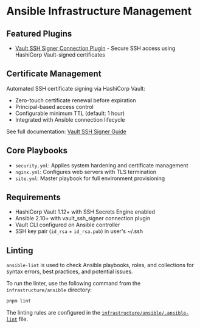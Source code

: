 # Ansible Infrastructure Management

## Featured Plugins
- [Vault SSH Signer Connection Plugin](../docs/plugins/vault_ssh_signer.md) - Secure SSH access using HashiCorp Vault-signed certificates

## Certificate Management
Automated SSH certificate signing via HashiCorp Vault:
- Zero-touch certificate renewal before expiration
- Principal-based access control
- Configurable minimum TTL (default: 1 hour)
- Integrated with Ansible connection lifecycle

See full documentation: [Vault SSH Signer Guide](../docs/plugins/vault_ssh_signer.md)

## Core Playbooks
- `security.yml`: Applies system hardening and certificate management
- `nginx.yml`: Configures web servers with TLS termination
- `site.yml`: Master playbook for full environment provisioning

## Requirements
- HashiCorp Vault 1.12+ with SSH Secrets Engine enabled
- Ansible 2.10+ with vault_ssh_signer connection plugin
- Vault CLI configured on Ansible controller
- SSH key pair (`id_rsa` + `id_rsa.pub`) in user's ~/.ssh
## Linting

`ansible-lint` is used to check Ansible playbooks, roles, and collections for syntax errors, best practices, and potential issues.

To run the linter, use the following command from the `infrastructure/ansible` directory:

```bash
pnpm lint
```

The linting rules are configured in the [`infrastructure/ansible/.ansible-lint`](infrastructure/ansible/.ansible-lint) file.